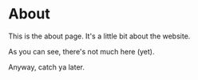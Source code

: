 # About

This is the about page. It's a little bit about the website.

As you can see, there's not much here (yet).

Anyway, catch ya later. 